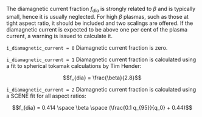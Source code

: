 The diamagnetic current fraction $f_{dia}$ is strongly related to $\beta$ and is typically small,
hence it is usually neglected.  For high $\beta$ plasmas, such as those at tight
aspect ratio, it should be included and two scalings are offered.  If the diamagnetic
current is expected to be above one per cent of the plasma current, a warning
is issued to calculate it.

`i_diamagnetic_current = 0` Diamagnetic current fraction is zero.

`i_diamagnetic_current = 1` Diamagnetic current fraction is calculated using a fit to spherical tokamak calculations by Tim Hender:

$$f_{dia} = \frac{\beta}{2.8}$$

`i_diamagnetic_current = 2` Diamagnetic current fraction is calculated using a SCENE fit for all aspect ratios:

$$f_{dia} = 0.414 \space \beta \space (\frac{0.1 q_{95}}{q_0} + 0.44)$$